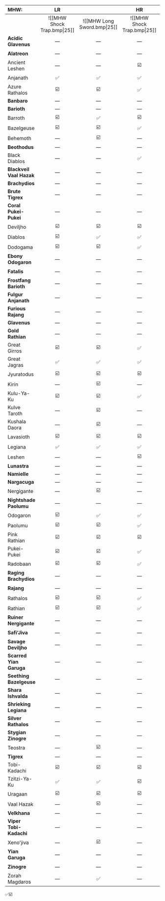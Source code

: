 
| MHW:                     |             LR              |                             |             HR              |                             |             MR              |                             |
| :----------------------- | :-------------------------: | :-------------------------: | :-------------------------: | :-------------------------: | :-------------------------: | :-------------------------: |
|                          | ![[MHW Shock Trap.bmp\|25]] | ![[MHW Long Sword.bmp\|25]] | ![[MHW Shock Trap.bmp\|25]] | ![[MHW Long Sword.bmp\|25]] | ![[MHW Shock Trap.bmp\|25]] | ![[MHW Long Sword.bmp\|25]] |
| **Acidic Glavenus**      |              —              |              —              |              —              |              —              |              ✅              |              ✅              |
| **Alatreon**             |              —              |              —              |              —              |              —              |              —              |             ☑️              |
| Ancient Leshen           |              —              |              —              |             ☑️              |             ☑️              |              —              |              —              |
| Anjanath                 |              ✅              |              ✅              |              ✅              |              ✅              |             ☑️              |             ☑️              |
| Azure Rathalos           |             ☑️              |             ☑️              |              ✅              |              ✅              |             ☑️              |             ☑️              |
| **Banbaro**              |              —              |              —              |              —              |              —              |              ✅              |              ✅              |
| **Barioth**              |              —              |              —              |              —              |              —              |              ✅              |              ✅              |
| Barroth                  |             ☑️              |              ✅              |             ☑️              |              ✅              |              ✅              |              ✅              |
| Bazelgeuse               |             ☑️              |             ☑️              |              ✅              |              ✅              |             ☑️              |             ☑️              |
| Behemoth                 |              —              |             ☑️              |              —              |             ☑️              |              —              |             ☑️              |
| **Beothodus**            |              —              |              —              |              —              |              —              |              ✅              |              ✅              |
| Black Diablos            |              —              |              —              |              ✅              |              ✅              |             ☑️              |             ☑️              |
| **Blackveil Vaal Hazak** |              —              |              —              |              —              |              —              |              —              |              ✅              |
| **Brachydios**           |              —              |              —              |              —              |              —              |              ✅              |              ✅              |
| **Brute Tigrex**         |              —              |              —              |              —              |              —              |             ☑️              |             ☑️              |
| **Coral Pukei-Pukei**    |              —              |              —              |              —              |              —              |              ✅              |              ✅              |
| Deviljho                 |             ☑️              |             ☑️              |             ☑️              |             ☑️              |             ☑️              |             ☑️              |
| Diablos                  |             ☑️              |              ✅              |              ✅              |              ✅              |              ✅              |              ✅              |
| Dodogama                 |             ☑️              |             ☑️              |              ✅              |              ✅              |              ✅              |              ✅              |
| **Ebony Odogaron**       |              —              |              —              |              —              |              —              |              ✅              |              ✅              |
| **Fatalis**<br>          |              —              |              —              |              —              |              —              |              —              |             ☑️              |
| **Frostfang Barioth**    |              —              |              —              |              —              |              —              |             ☑️              |             ☑️              |
| **Fulgur Anjanath**      |              —              |              —              |              —              |              —              |              ✅              |              ✅              |
| **Furious Rajang**       |              —              |              —              |              —              |              —              |             ☑️              |             ☑️              |
| **Glavenus**             |              —              |              —              |              —              |              —              |              ✅              |              ✅              |
| **Gold Rathian**         |              —              |              —              |              —              |              —              |             ☑️              |             ☑️              |
| Great Girros             |             ☑️              |             ☑️              |              ✅              |              ✅              |              ✅              |              ✅              |
| Great Jagras             |              ✅              |              ✅              |              ✅              |              ✅              |              ✅              |              ✅              |
| Jyuratodus               |             ☑️              |             ☑️              |             ☑️              |             ☑️              |             ☑️              |             ☑️              |
| Kirin                    |              —              |             ☑️              |              —              |             ☑️              |              —              |             ☑️              |
| Kulu-Ya-Ku               |             ☑️              |             ☑️              |              ✅              |              ✅              |              ✅              |              ✅              |
| Kulve Taroth             |              —              |             ☑️              |              —              |             ☑️              |              —              |             ☑️              |
| Kushala Daora            |              —              |             ☑️              |              —              |              ✅              |              —              |             ☑️              |
| Lavasioth                |             ☑️              |             ☑️              |             ☑️              |              ✅              |             ☑️              |             ☑️              |
| Legiana                  |              ✅              |              ✅              |              ✅              |              ✅              |             ☑️              |             ☑️              |
| Leshen                   |              —              |              —              |             ☑️              |             ☑️              |              —              |              —              |
| **Lunastra**             |              —              |              —              |              —              |              —              |              —              |              ✅              |
| **Namielle**             |              —              |              —              |              —              |              —              |              —              |              ✅              |
| **Nargacuga**            |              —              |              —              |              —              |              —              |              ✅              |              ✅              |
| Nergigante               |              —              |             ☑️              |              —              |              ✅              |              —              |             ☑️              |
| **Nightshade Paolumu**   |              —              |              —              |              —              |              —              |              ✅              |              ✅              |
| Odogaron                 |             ☑️              |              ✅              |              ✅              |              ✅              |              ✅              |              ✅              |
| Paolumu                  |             ☑️              |             ☑️              |              ✅              |              ✅              |             ☑️              |             ☑️              |
| Pink Rathian             |             ☑️              |             ☑️              |             ☑️              |              ✅              |             ☑️              |             ☑️              |
| Pukei-Pukei              |             ☑️              |             ☑️              |              ✅              |              ✅              |              ✅              |              ✅              |
| Radobaan                 |             ☑️              |             ☑️              |              ✅              |              ✅              |             ☑️              |             ☑️              |
| **Raging Brachydios**    |              —              |              —              |              —              |              —              |             ☑️              |             ☑️              |
| **Rajang**               |              —              |              —              |              —              |              —              |             ☑️              |             ☑️              |
| Rathalos                 |             ☑️              |             ☑️              |              ✅              |              ✅              |             ☑️              |             ☑️              |
| Rathian                  |             ☑️              |             ☑️              |              ✅              |              ✅              |             ☑️              |             ☑️              |
| **Ruiner Nergigante**    |              —              |              —              |              —              |              —              |              —              |              ✅              |
| **Safi'Jiva**            |              —              |              —              |              —              |              —              |              —              |             ☑️              |
| **Savage Deviljho**      |              —              |              —              |              —              |              —              |             ☑️              |             ☑️              |
| **Scarred Yian Garuga**  |              —              |              —              |              —              |              —              |             ☑️              |             ☑️              |
| **Seething Bazelgeuse**  |              —              |              —              |              —              |              —              |              ✅              |              ✅              |
| **Shara Ishvalda**       |              —              |              —              |              —              |              —              |              —              |              ✅              |
| **Shrieking Legiana**    |              —              |              —              |              —              |              —              |              ✅              |              ✅              |
| **Silver Rathalos**      |              —              |              —              |              —              |              —              |             ☑️              |             ☑️              |
| **Stygian Zinogre**      |              —              |              —              |              —              |              —              |             ☑️              |             ☑️              |
| Teostra                  |              —              |             ☑️              |              —              |              ✅              |              —              |             ☑️              |
| **Tigrex**               |              —              |              —              |              —              |              —              |              ✅              |              ✅              |
| Tobi-Kadachi             |             ☑️              |             ☑️              |             ☑️              |              ✅              |              ✅              |              ✅              |
| Tzitzi-Ya-Ku             |              ✅              |              ✅              |             ☑️              |              ✅              |              ✅              |              ✅              |
| Uragaan                  |             ☑️              |             ☑️              |             ☑️              |              ✅              |             ☑️              |             ☑️              |
| Vaal Hazak               |              —              |             ☑️              |              —              |              ✅              |              —              |             ☑️              |
| **Velkhana**             |              —              |              —              |              —              |              —              |              —              |              ✅              |
| **Viper Tobi-Kadachi**   |              —              |              —              |              —              |              —              |              ✅              |              ✅              |
| Xeno'jiva                |              —              |             ☑️              |              —              |              ✅              |              —              |             ☑️              |
| **Yian Garuga**          |              —              |              —              |              —              |              —              |             ☑️              |             ☑️              |
| **Zinogre**              |              —              |              —              |              —              |              —              |             ☑️              |             ☑️              |
| Zorah Magdaros           |              —              |              ✅              |              —              |              ✅              |              —              |             ☑️              |
✅☑️